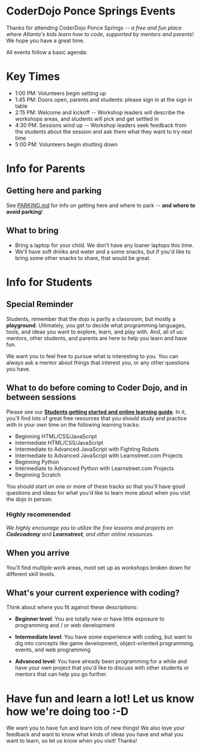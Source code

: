 # CoderDojo Ponce Springs Events 

Thanks for attending CoderDojo Ponce Springs -- _a free and fun place where Atlanta's kids learn how to code, 
supported by mentors and parents!_ We hope you have a great time.

All events follow a basic agenda:

# Key Times

* 1:00 PM: Volunteers begin setting up
* 1:45 PM: Doors open, parents and students: please sign in at the sign in table
* 2:15 PM: Welcome and kickoff -- Workshop leaders will describe the workshops areas, and students will pick and get settled in
* 4:30 PM: Sessions wind up -- Workshop leaders seek feedback from the students about the session and ask them 
what they want to try next time
* 5:00 PM: Volunteers begin shutting down

# Info for Parents

## Getting here and parking

See [PARKING.md](../PARKING.md) for info on getting here and where to park -- **and where to avoid parking**!

## What to bring

* Bring a laptop for your child. We don't have any loaner laptops this time.
* We'll have soft drinks and water and a some snacks, but if you'd like to bring some other snacks to share, 
that would be great.

# Info for Students

## Special Reminder

Students, remember that the dojo is partly a classroom, but mostly a **playground**. Ultimately, you get to decide 
what programming languages, tools, and ideas you want to explore, learn, and play with. 
And, all of us: mentors, other students, and parents are here to help you learn and have fun.

We want you to feel free to pursue what is interesting to you. You can always ask a mentor about things that 
interest you, or any other questions you have.

## What to do before coming to Coder Dojo, and in between sessions

Please see our **[Students getting started and online learning guide](https://github.com/CoderDojoPonceSprings/Events/blob/master/Students_Getting_Started.md)**. In it, you'll find lots of great free resources that you should study and practice with in your own time on the following learning tracks:

* Beginning HTML/CSS/JavaScript
* Intermediate HTML/CSS/JavaScript
* Intermediate to Advanced JavaScript with Fighting Robots
* Intermediate to Advanced JavaScript with Learnstreet.com Projects
* Beginning Python
* Intermediate to Advanced Python with Learnstreet.com Projects
* Beginning Scratch

You should start on one or more of these tracks so that you'll have good questions and ideas for what you'd like to learn more about when you visit the dojo in person. 

### Highly recommended

_We highly encourage you to utilize the free lessons and projects on **Codecademy** and **Learnstreet**, and other online resources._


## When you arrive

You'll find multiple work areas, most set up as workshops broken down for different skill 
levels. 

## What's your current experience with coding?

Think about where you fit against these descriptions:

* **Beginner level**: You are totally new or have little exposure to programming and / or web development

* **Intermediate level**: You have some experience with coding, but want to dig into concepts like game development, 
object-oriented programming, events, and web programming

* **Advanced level**: You have already been programming for a while and have your own project that you'd like to 
discuss with other students or mentors that can help you go further.

# Have fun and learn a lot! Let us know how we're doing too :-D

We want you to have fun and learn lots of new things! We also love your feedback and want to know what kinds of ideas you have and what you want to learn, so let us know when you visit! Thanks!
